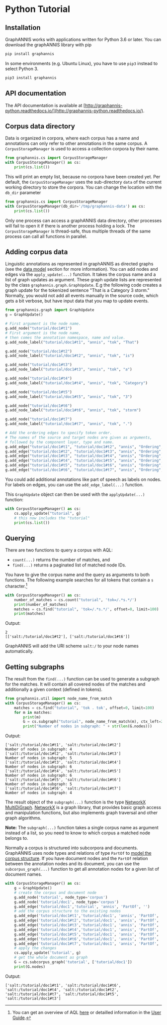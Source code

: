 # Python Tutorial

## Installation

GraphANNIS works with applications written for Python 3.6 or later.
You can download the graphANNIS library with pip
```bash
pip install graphannis
```
In some environments (e.g. Ubuntu Linux), you have to use `pip3` instead to select Python 3.
```bash
pip3 install graphannis
``` 

## API documentation

The API documentation is available at [http://graphannis-python.readthedocs.io/](http://graphannis-python.readthedocs.io/).

## Corpus data directory

Data is organized in corpora, where each corpus has a name and annotations can only refer to other annotations in the same corpus.
A `CorpusStorageManager` is used to access a collection corpora by their name.
```python
from graphannis.cs import CorpusStorageManager
with CorpusStorageManager() as cs:
    print(cs.list())
```
This will print an empty list, because no corpora have been created yet.
Per default, the `CorpusStorageManager` uses the sub-directory `data` of the current working directory to store the corpora.
You can change the location with the `db_dir` parameter
```python
from graphannis.cs import CorpusStorageManager
with CorpusStorageManager(db_dir='/tmp/graphannis-data') as cs:
    print(cs.list())
```
Only one process can access a graphANNIS data directory, other processes will fail to open it if there is another process holding a lock.
The `CorpusStorageManager` is thread-safe, thus multiple threads of the same process can call all functions in parallel.

## Adding corpus data

Linguistic annotations as represented in graphANNIS as directed graphs (see the [data model](./annotation-graph.md) section for more information).
You can add nodes and edges via the `apply_update(...)` function.
It takes the corpus name and a list of graph updates as argument.
These graph update lists are represented by the class `graphannis.graph.GraphUpdate`.
E.g the following code creates a graph update for the tokenized sentence "That is a Category 3 storm."
Normally, you would not add all events manually in the source code, which gets a bit verbose, but have input data that you map to update events.

```python
from graphannis.graph import GraphUpdate
g = GraphUpdate()

# First argument is the node name.
g.add_node("tutorial/doc1#t1")
# First argument is the node name, 
# then comes the annotation namespace, name and value.
g.add_node_label("tutorial/doc1#t1", "annis", "tok", "That")

g.add_node("tutorial/doc1#t2")
g.add_node_label("tutorial/doc1#t2", "annis", "tok", "is")

g.add_node("tutorial/doc1#t3")
g.add_node_label("tutorial/doc1#t3", "annis", "tok", "a")

g.add_node("tutorial/doc1#t4")
g.add_node_label("tutorial/doc1#t4", "annis", "tok", "Category")

g.add_node("tutorial/doc1#t5")
g.add_node_label("tutorial/doc1#t5", "annis", "tok", "3")

g.add_node("tutorial/doc1#t6")
g.add_node_label("tutorial/doc1#t6", "annis", "tok", "storm")

g.add_node("tutorial/doc1#t7")
g.add_node_label("tutorial/doc1#t7", "annis", "tok", ".")

# Add the ordering edges to specify token order.
# The names of the source and target nodes are given as arguments, 
# followed by the component layer, type and name.
g.add_edge("tutorial/doc1#t1", "tutorial/doc1#t2", "annis", "Ordering", "")
g.add_edge("tutorial/doc1#t2", "tutorial/doc1#t3", "annis", "Ordering", "")
g.add_edge("tutorial/doc1#t3", "tutorial/doc1#t4", "annis", "Ordering", "")
g.add_edge("tutorial/doc1#t4", "tutorial/doc1#t5", "annis", "Ordering", "")
g.add_edge("tutorial/doc1#t5", "tutorial/doc1#t6", "annis", "Ordering", "")
g.add_edge("tutorial/doc1#t6", "tutorial/doc1#t7", "annis", "Ordering", "")
```
You could add additional annotations like part of speech as labels on nodes.
For labels on edges, you can use the `add_edge_label(...)` function.

This `GraphUpdate` object can then be used with the `applyUpdate(...)` function:
```python
with CorpusStorageManager() as cs:
    cs.apply_update("tutorial", g)
    # this now includes the "tutorial"
    print(cs.list())
```

## Querying 

There are two functions to query a corpus with AQL:
- `count(...)` returns the number of matches, and
- `find(...)` returns a paginated list of matched node IDs.

You have to give the corpus name and the query as arguments to both functions.
The following example searches for all tokens that contain a `s` character.[^aql]
```python
with CorpusStorageManager() as cs: 
    number_of_matches = cs.count("tutorial", 'tok=/.*s.*/')
    print(number_of_matches)
    matches = cs.find("tutorial", 'tok=/.*s.*/', offset=0, limit=100)
    print(matches)
```
Output:
```ignore
2
[['salt:/tutorial/doc1#t2'], ['salt:/tutorial/doc1#t6']]
```
GraphANNIS will add the URI scheme `salt:/` to your node names automatically.

## Getting subgraphs

The result from the `find(...)` function can be used to generate a subgraph for the matches.
It will contain all covered nodes of the matches and additionally a given context (defined in tokens).
```python
from graphannis.util import node_name_from_match
with CorpusStorageManager() as cs: 
    matches = cs.find("tutorial", 'tok . tok', offset=0, limit=100)
    for m in matches:
        print(m)
        G = cs.subgraph("tutorial", node_name_from_match(m), ctx_left=2, ctx_right=2)
        print("Number of nodes in subgraph: " + str(len(G.nodes)))
```
Output:
```ignore
['salt:/tutorial/doc1#t1', 'salt:/tutorial/doc1#t2']
Number of nodes in subgraph: 4
['salt:/tutorial/doc1#t2', 'salt:/tutorial/doc1#t3']
Number of nodes in subgraph: 5
['salt:/tutorial/doc1#t3', 'salt:/tutorial/doc1#t4']
Number of nodes in subgraph: 6
['salt:/tutorial/doc1#t4', 'salt:/tutorial/doc1#t5']
Number of nodes in subgraph: 6
['salt:/tutorial/doc1#t5', 'salt:/tutorial/doc1#t6']
Number of nodes in subgraph: 5
['salt:/tutorial/doc1#t6', 'salt:/tutorial/doc1#t7']
Number of nodes in subgraph: 4

```
The result object of the `subgraph(...)` function is the type [NetworkX MultiDiGraph](https://networkx.github.io/documentation/stable/reference/classes/multidigraph.html).
[NetworkX](https://networkx.github.io/documentation/stable/tutorial.html) is a graph library, that provides basic graph access and manipulation functions, but also implements graph traversal and other graph algorithms.

**Note:** The `subgraph(...)` function takes a single corpus name as argument instead of a list, so you need to know to which corpus a matched node belongs to.

Normally a corpus is structured into subcorpora and documents.
GraphANNIS uses node types and relations of type `PartOf` to [model the corpus structure](annotation-graph.md#corpus-structure).
If you have document nodes and the `PartOf` relation between the annotation nodes and its document, you can use the
`subcorpus_graph(...)` function to get all annotation nodes for a given list of document names.

```python
with CorpusStorageManager() as cs:
    g = GraphUpdate()
    # create the corpus and document node
    g.add_node('tutorial', node_type='corpus')
    g.add_node('tutorial/doc1', node_type='corpus')
    g.add_edge('tutorial/doc1','tutorial', 'annis', 'PartOf', '')
    # add the corpus structure to the existing nodes
    g.add_edge('tutorial/doc1#t1','tutorial/doc1', 'annis', 'PartOf', '')
    g.add_edge('tutorial/doc1#t2','tutorial/doc1', 'annis', 'PartOf', '')
    g.add_edge('tutorial/doc1#t3','tutorial/doc1', 'annis', 'PartOf', '')
    g.add_edge('tutorial/doc1#t4','tutorial/doc1', 'annis', 'PartOf', '')
    g.add_edge('tutorial/doc1#t5','tutorial/doc1', 'annis', 'PartOf', '')
    g.add_edge('tutorial/doc1#t6','tutorial/doc1', 'annis', 'PartOf', '')
    g.add_edge('tutorial/doc1#t7','tutorial/doc1', 'annis', 'PartOf', '')
    # apply the changes
    cs.apply_update('tutorial', g)
    # get the whole document as graph
    G = cs.subcorpus_graph('tutorial', ['tutorial/doc1'])
    print(G.nodes)
```
Output:
```ignore
['salt:/tutorial/doc1#t1', 'salt:/tutorial/doc1#t6', 'salt:/tutorial/doc1#t4', 'salt:/tutorial/doc1#t2', 'salt:/tutorial/doc1#t7', 'salt:/tutorial/doc1#t5', 'salt:/tutorial/doc1#t3']
```

[^aql]: You can get an overview of AQL [here](http://corpus-tools.org/annis/aql.html) or detailled information in the
[User Guide](http://korpling.github.io/ANNIS/3.6/user-guide/aql.html).
